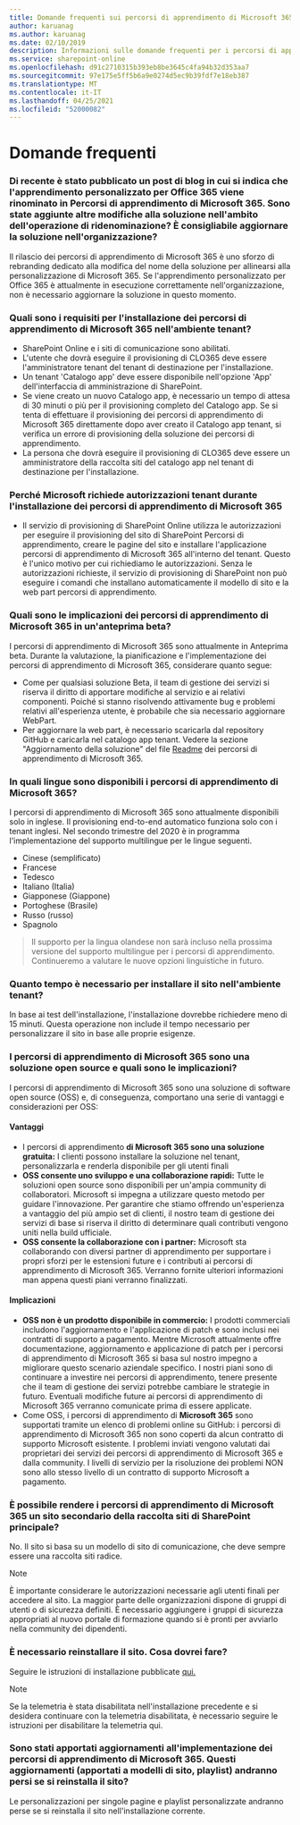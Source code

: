 ```yaml
---
title: Domande frequenti sui percorsi di apprendimento di Microsoft 365
author: karuanag
ms.author: karuanag
ms.date: 02/10/2019
description: Informazioni sulle domande frequenti per i percorsi di apprendimento di Microsoft 365
ms.service: sharepoint-online
ms.openlocfilehash: d91c2710315b393eb8be3645c4fa94b32d353aa7
ms.sourcegitcommit: 97e175e5ff5b6a9e0274d5ec9b39fdf7e18eb387
ms.translationtype: MT
ms.contentlocale: it-IT
ms.lasthandoff: 04/25/2021
ms.locfileid: "52000082"
---
```

# <a name="frequently-asked-questions"></a>Domande frequenti

### <a name="i-recently-saw-a-blog-post-that-custom-learning-for-office-365-is-being-renamed-to-microsoft-365-learning-pathways-are-there-other-changes-being-added-to-the-solution-as-part-of-the-renaming-effort-should-i-update-the-solution-in-my-organization"></a>Di recente è stato pubblicato un post di blog in cui si indica che l'apprendimento personalizzato per Office 365 viene rinominato in Percorsi di apprendimento di Microsoft 365. Sono state aggiunte altre modifiche alla soluzione nell'ambito dell'operazione di ridenominazione? È consigliabile aggiornare la soluzione nell'organizzazione?

Il rilascio dei percorsi di apprendimento di Microsoft 365 è uno sforzo di rebranding dedicato alla modifica del nome della soluzione per allinearsi alla personalizzazione di Microsoft 365. Se l'apprendimento personalizzato per Office 365 è attualmente in esecuzione correttamente nell'organizzazione, non è necessario aggiornare la soluzione in questo momento.  

### <a name="what-are-the-requirements-for-installing-microsoft-365-learning-pathways-into-my-tenant-environment"></a>Quali sono i requisiti per l'installazione dei percorsi di apprendimento di Microsoft 365 nell'ambiente tenant?

- SharePoint Online e i siti di comunicazione sono abilitati.
- L'utente che dovrà eseguire il provisioning di CLO365 deve essere l'amministratore tenant del tenant di destinazione per l'installazione.
- Un tenant 'Catalogo app' deve essere disponibile nell'opzione 'App' dell'interfaccia di amministrazione di SharePoint.
- Se viene creato un nuovo Catalogo app, è necessario un tempo di attesa di 30 minuti o più per il provisioning completo del Catalogo app. Se si tenta di effettuare il provisioning dei percorsi di apprendimento di Microsoft 365 direttamente dopo aver creato il Catalogo app tenant, si verifica un errore di provisioning della soluzione dei percorsi di apprendimento. 
- La persona che dovrà eseguire il provisioning di CLO365 deve essere un amministratore della raccolta siti del catalogo app nel tenant di destinazione per l'installazione.

### <a name="why-is-microsoft-asking-for-tenant-permissions-when-installing-microsoft-365-learning-pathways"></a>Perché Microsoft richiede autorizzazioni tenant durante l'installazione dei percorsi di apprendimento di Microsoft 365 

- Il servizio di provisioning di SharePoint Online utilizza le autorizzazioni per eseguire il provisioning del sito di SharePoint Percorsi di apprendimento, creare le pagine del sito e installare l'applicazione percorsi di apprendimento di Microsoft 365 all'interno del tenant. Questo è l'unico motivo per cui richiediamo le autorizzazioni. Senza le autorizzazioni richieste, il servizio di provisioning di SharePoint non può eseguire i comandi che installano automaticamente il modello di sito e la web part percorsi di apprendimento. 

### <a name="what-are-the-implications-of-microsoft-365-learning-pathways-being-in-a-beta-preview"></a>Quali sono le implicazioni dei percorsi di apprendimento di Microsoft 365 in un'anteprima beta? 

I percorsi di apprendimento di Microsoft 365 sono attualmente in Anteprima beta. Durante la valutazione, la pianificazione e l'implementazione dei percorsi di apprendimento di Microsoft 365, considerare quanto segue:

- Come per qualsiasi soluzione Beta, il team di gestione dei servizi si riserva il diritto di apportare modifiche al servizio e ai relativi componenti. Poiché si stanno risolvendo attivamente bug e problemi relativi all'esperienza utente, è probabile che sia necessario aggiornare WebPart.
- Per aggiornare la web part, è necessario scaricarla dal repository GitHub e caricarla nel catalogo app tenant. Vedere la sezione "Aggiornamento della soluzione" del file [Readme](https://github.com/pnp/custom-learning-office-365/blob/master/README.md) dei percorsi di apprendimento di Microsoft 365. 

### <a name="what-languages-is-microsoft-365-learning-pathways-available-in"></a>In quali lingue sono disponibili i percorsi di apprendimento di Microsoft 365?

I percorsi di apprendimento di Microsoft 365 sono attualmente disponibili solo in inglese. Il provisioning end-to-end automatico funziona solo con i tenant inglesi. Nel secondo trimestre del 2020 è in programma l'implementazione del supporto multilingue per le lingue seguenti. 

- Cinese (semplificato) 
- Francese  
- Tedesco 
- Italiano (Italia) 
- Giapponese (Giappone)  
- Portoghese (Brasile) 
- Russo (russo)  
- Spagnolo 

> Il supporto per la lingua olandese non sarà incluso nella prossima versione del supporto multilingue per i percorsi di apprendimento. Continueremo a valutare le nuove opzioni linguistiche in futuro.

### <a name="how-long-will-it-take-to-install-the-site-in-our-tenant-environment"></a>Quanto tempo è necessario per installare il sito nell'ambiente tenant?

In base ai test dell'installazione, l'installazione dovrebbe richiedere meno di 15 minuti. Questa operazione non include il tempo necessario per personalizzare il sito in base alle proprie esigenze.

### <a name="is-microsoft-365-learning-pathways-an-open-source-solution-and-what-are-the-implications"></a>I percorsi di apprendimento di Microsoft 365 sono una soluzione open source e quali sono le implicazioni?

I percorsi di apprendimento di Microsoft 365 sono una soluzione di software open source (OSS) e, di conseguenza, comportano una serie di vantaggi e considerazioni per OSS:

#### <a name="benefits"></a>Vantaggi 
- I percorsi di apprendimento **di Microsoft 365 sono una soluzione gratuita:** I clienti possono installare la soluzione nel tenant, personalizzarla e renderla disponibile per gli utenti finali
- **OSS consente uno sviluppo e una collaborazione rapidi:**  Tutte le soluzioni open source sono disponibili per un'ampia community di collaboratori.  Microsoft si impegna a utilizzare questo metodo per guidare l'innovazione.  Per garantire che stiamo offrendo un'esperienza a vantaggio del più ampio set di clienti, il nostro team di gestione dei servizi di base si riserva il diritto di determinare quali contributi vengono uniti nella build ufficiale.  
- **OSS consente la collaborazione con i partner:** Microsoft sta collaborando con diversi partner di apprendimento per supportare i propri sforzi per le estensioni future e i contributi ai percorsi di apprendimento di Microsoft 365. Verranno fornite ulteriori informazioni man appena questi piani verranno finalizzati. 
    
#### <a name="implications"></a>Implicazioni
- **OSS non è un prodotto disponibile in commercio:** I prodotti commerciali includono l'aggiornamento e l'applicazione di patch e sono inclusi nei contratti di supporto a pagamento. Mentre Microsoft attualmente offre documentazione, aggiornamento e applicazione di patch per i percorsi di apprendimento di Microsoft 365 si basa sul nostro impegno a migliorare questo scenario aziendale specifico. I nostri piani sono di continuare a investire nei percorsi di apprendimento, tenere presente che il team di gestione dei servizi potrebbe cambiare le strategie in futuro. Eventuali modifiche future ai percorsi di apprendimento di Microsoft 365 verranno comunicate prima di essere applicate. 
- Come OSS, i percorsi di apprendimento di **Microsoft 365** sono supportati tramite un elenco di problemi online su GitHub: i percorsi di apprendimento di Microsoft 365 non sono coperti da alcun contratto di supporto Microsoft esistente. I problemi inviati vengono valutati dai proprietari dei servizi dei percorsi di apprendimento di Microsoft 365 e dalla community. I livelli di servizio per la risoluzione dei problemi NON sono allo stesso livello di un contratto di supporto Microsoft a pagamento.  

### <a name="can-we-make-the-microsoft-365-learning-pathways-a-subsite-of-our-primary-sharepoint-site-collection"></a>È possibile rendere i percorsi di apprendimento di Microsoft 365 un sito secondario della raccolta siti di SharePoint principale?

No. Il sito si basa su un modello di sito di comunicazione, che deve sempre essere una raccolta siti radice.

> [!NOTE]
> È importante considerare le autorizzazioni necessarie agli utenti finali per accedere al sito. La maggior parte delle organizzazioni dispone di gruppi di utenti o di sicurezza definiti. È necessario aggiungere i gruppi di sicurezza appropriati al nuovo portale di formazione quando si è pronti per avviarlo nella community dei dipendenti.

### <a name="i-need-to-reinstall-the-site-what-should-i-do"></a>È necessario reinstallare il sito. Cosa dovrei fare?

Seguire le istruzioni di installazione pubblicate [qui.](custom_provision.md)

> [!NOTE]
> Se la telemetria è stata disabilitata nell'installazione precedente e si desidera continuare con la telemetria disabilitata, è necessario seguire le istruzioni per disabilitare la telemetria qui.

### <a name="we-made-updates-to-our-implementation-of-microsoft-365-learning-pathways-will-we-lose-these-updates-made-to-site-template-playlists-if-we-reinstall-the-site"></a>Sono stati apportati aggiornamenti all'implementazione dei percorsi di apprendimento di Microsoft 365. Questi aggiornamenti (apportati a modelli di sito, playlist) andranno persi se si reinstalla il sito?

Le personalizzazioni per singole pagine e playlist personalizzate andranno perse se si reinstalla il sito nell'installazione corrente.  
